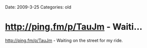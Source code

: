 Date: 2009-3-25
Categories: old

# http://ping.fm/p/TauJm - Waiti...

<a href="http://ping.fm/p/TauJm" rel="nofollow">http://ping.fm/p/TauJm</a> - Waiting on the street for my ride.
